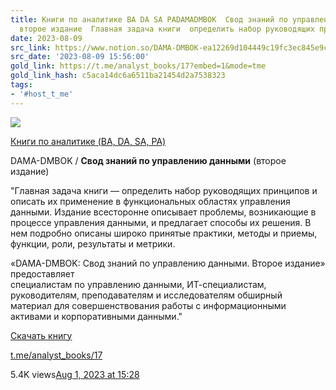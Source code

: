 ```yaml
---
title: Книги по аналитике BA DA SA PADAMADMBOK  Свод знаний по управлению данными
  второе издание  Главная задача книги  определить набор руководящих принципо
date: 2023-08-09
src_link: https://www.notion.so/DAMA-DMBOK-ea12269d104449c19fc3ec845e9c2128
src_date: '2023-08-09 15:56:00'
gold_link: https://t.me/analyst_books/17?embed=1&mode=tme
gold_link_hash: c5aca14dc6a6511ba21454d2a7538323
tags:
- '#host_t_me'
---
```




[*![](https://cdn4.cdn-telegram.org/file/LY2egscJZ3AOJiXa0G86GnFZITpFUxUUUpw796WIcNCMDZQaSoWDwoRQwJuoBkTNwBPnS3_SXCKp2JPdSZ8rjP3ijACH4OvZgNiUmlfOHSokpmU3NQWDoJoIo4vgldUep5M2Li2UItTOurUXGP4IKc2QjDvt9yYXCWHgtR43dR0DpwUtqpPiLOkIFV-8AKXuEru3np8CJdiRI0R3arL1JROUlHqhVJUHQ0qHaaBGn9OKEnYazZY71ZaWAT1altISJnhMrSUB2kZLVHDvBdpOmp1QMNYLuk3U2MpTtrEAYE6IJJuK1qpLvWZ1cL3-KmQr4n5igq0UoFuZn6dOLIW1lw.jpg)*](https://t.me/analyst_books)



[Книги по аналитике (BA, DA, SA, PA)](https://t.me/analyst_books)

DAMA-DMBOK / **Свод знаний по управлению данными** (второе издание)  
  
"Главная задача книги — определить набор руководящих принципов и описать их применение в функциональных областях управления данными. Издание всесторонне описывает проблемы, возникающие в процессе управления данными, и предлагает способы их решения. В нем подробно описаны широко принятые практики, методы и приемы, функции, роли, результаты и метрики.  
  
«DAMA-DMBOK: Свод знаний по управлению данными. Второе издание» предоставляет  
специалистам по управлению данными, ИТ-специалистам, руководителям, преподавателям и исследователям обширный материал для совершенствования работы с информационными активами и корпоративными данными."  
  
[Скачать книгу](https://t.me/analyst_books_library/12)

[t.me/analyst\_books/17](https://t.me/analyst_books/17)

5.4K views[Aug 1, 2023 at 15:28](https://t.me/analyst_books/17)